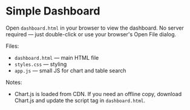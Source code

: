 # Simple Dashboard

Open `dashboard.html` in your browser to view the dashboard. No server required — just double-click or use your browser's Open File dialog.

Files:
- `dashboard.html` — main HTML file
- `styles.css` — styling
- `app.js` — small JS for chart and table search

Notes:
- Chart.js is loaded from CDN. If you need an offline copy, download Chart.js and update the script tag in `dashboard.html`.
